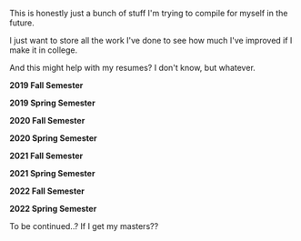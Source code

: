 This is honestly just a bunch of stuff I'm trying to compile for myself in the future.

I just want to store all the work I've done to see how much I've improved if I make it in college.

And this might help with my resumes? I don't know, but whatever.



**2019 Fall Semester**

**2019 Spring Semester**

**2020 Fall Semester**

**2020 Spring Semester**

**2021 Fall Semester**

**2021 Spring Semester**

**2022 Fall Semester**

**2022 Spring Semester**


To be continued..? If I get my masters??
